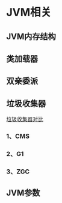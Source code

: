 # JVM相关

## JVM内存结构


## 类加载器

## 双亲委派


## 垃圾收集器

[垃圾收集器对比](https://mp.weixin.qq.com/s/aW5SamaBXdS3ZOYC_GR2qQ)

### 1、CMS

### 2、G1

### 3、ZGC


## JVM参数
